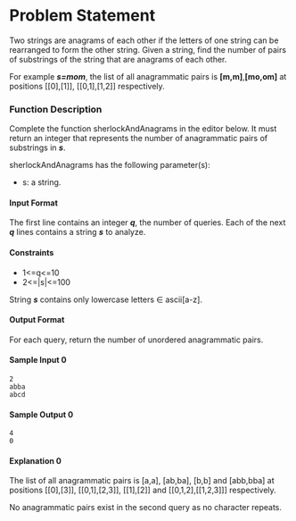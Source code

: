 # Problem Statement
Two strings are anagrams of each other if the letters of one string can be rearranged to form the other string. Given a string, find the number of pairs of substrings of the string that are anagrams of each other.

For example ***s=mom***, the list of all anagrammatic pairs is **[m,m]**,**[mo,om]** at positions [[0],[1]], [[0,1],[1,2]] respectively.

### Function Description

Complete the function sherlockAndAnagrams in the editor below. It must return an integer that represents the number of anagrammatic pairs of substrings in ***s***.

sherlockAndAnagrams has the following parameter(s):

+ s: a string.

#### Input Format

The first line contains an integer ***q***, the number of queries.
Each of the next ***q*** lines contains a string ***s*** to analyze.

#### Constraints
+ 1<=q<=10
+ 2<=|s|<=100

String ***s*** contains only lowercase letters &#8712; ascii[a-z].

#### Output Format

For each query, return the number of unordered anagrammatic pairs.

#### Sample Input 0
```
2
abba
abcd
```
#### Sample Output 0
```
4
0
```
#### Explanation 0

The list of all anagrammatic pairs is [a,a], [ab,ba], [b,b] and [abb,bba] at positions [[0],[3]], [[0,1],[2,3]], [[1],[2]] and [[0,1,2],[[1,2,3]]] respectively.

No anagrammatic pairs exist in the second query as no character repeats.